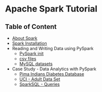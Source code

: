 # Apache Spark Tutorial

## Table of Content 
- [About Spark](aboutSpark.md)
- [Spark Installation](SparkInstallation.md)
- Reading and Writing Data using PySpark
  - [PySpark init](https://github.com/Ameykolhe/pySparkExamples/blob/master/src/pysparkexamples/__init__.py)
  - [csv files](https://github.com/Ameykolhe/pySparkExamples/blob/master/src/pysparkexamples/read_write_data/csv.py)
  - [MySQL datasets](https://github.com/Ameykolhe/pySparkExamples/blob/master/src/pysparkexamples/read_write_data/mysql.py)
- Case Study - Data Analytics with PySpark
  - [Pima Indians Diabetes Database](https://github.com/Ameykolhe/pySparkExamples/blob/master/notebooks/Data%20Analytics%20with%20PySpark%20-%20Diabetes%20Dataset.ipynb)
  - [UCI - Adult Data Set](https://github.com/Ameykolhe/pySparkExamples/blob/master/notebooks/Data%20Analytics%20with%20PySpark%20-%20UCI%20Adult%20Dataset.ipynb)
  - [SparkSQL - Queries](https://github.com/Ameykolhe/pySparkExamples/blob/master/notebooks/Data%20Analytics%20with%20PySpark%20-%20SQL%20Queries.ipynb)
  
